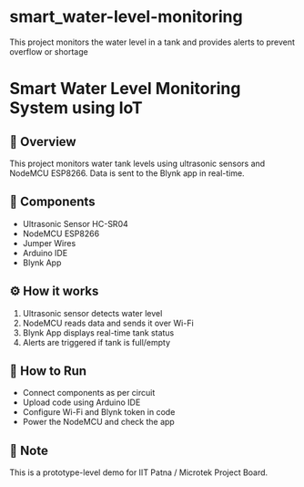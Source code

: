 # smart_water-level-monitoring
This project monitors the water level in a tank and provides alerts to prevent overflow or shortage
# Smart Water Level Monitoring System using IoT

## 📌 Overview
This project monitors water tank levels using ultrasonic sensors and NodeMCU ESP8266. Data is sent to the Blynk app in real-time.

## 🔧 Components
- Ultrasonic Sensor HC-SR04
- NodeMCU ESP8266
- Jumper Wires
- Arduino IDE
- Blynk App

## ⚙️ How it works
1. Ultrasonic sensor detects water level
2. NodeMCU reads data and sends it over Wi-Fi
3. Blynk App displays real-time tank status
4. Alerts are triggered if tank is full/empty

## 🚀 How to Run
- Connect components as per circuit
- Upload code using Arduino IDE
- Configure Wi-Fi and Blynk token in code
- Power the NodeMCU and check the app

## 📌 Note
This is a prototype-level demo for IIT Patna / Microtek Project Board.
